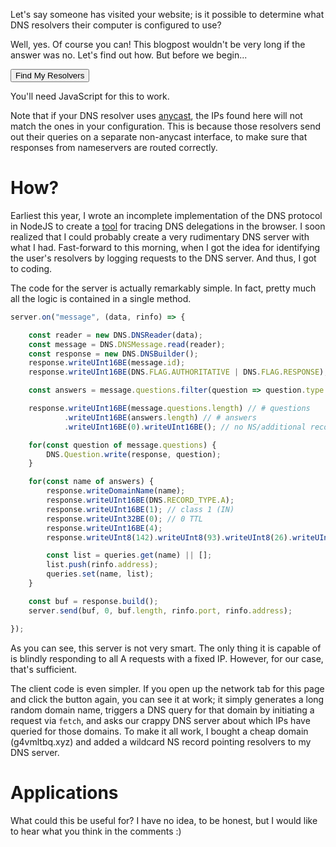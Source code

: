 Let's say someone has visited your website; is it possible to determine what DNS resolvers their computer is configured to use?

Well, yes. Of course you can! This blogpost wouldn't be very long if the answer was no. Let's find out how. But before we begin...

<button id="button">Find My Resolvers</button>

<noscript>You'll need JavaScript for this to work.</noscript>

<div id="resolvers">
</div>

Note that if your DNS resolver uses [anycast](https://en.wikipedia.org/wiki/Anycast), the IPs found here will not match the ones in your configuration. This is because those resolvers send out their queries on a separate non-anycast interface, to make sure that responses from nameservers are routed correctly. 

<script>

const randomid = () => {
    let str = "";
    for(let i = 0; i < 32; i++) {
        str += "abcdefghijklmnopqrstuvwxyz"[Math.floor(Math.random()*26)];
    }
    return str; 
};

const resolvers = document.getElementById("resolvers");

document.getElementById("button").addEventListener("click", async event => {
    
    resolvers.replaceChildren();
    const set = new Set();
    event.target.disabled = true;

    // keep track of # of requests since a new resolver was discovered
    let i = 0;

    while(true) {

        // trigger a DNS query to our server
        const name = `${randomid()}.g4vmltbq.xyz.`
        await fetch(`http://${name}/`).catch(() => {});
        
        i++;

        // retrieve who did it
        const resp = await (await fetch(`https://apis.bithole.dev/dns-query-addrs?name=${encodeURIComponent(name)}`)).json();
        for(const addr of resp) {
            if(set.has(addr)) continue;
            i = 0;
            set.add(addr);
            const span = document.createElement("span");
            span.textContent = addr;
            resolvers.append(span);
        }

        // stop if we've made 5 requests and no new resolvers found
        if(i == 10) {
            break;
        }

    }

    event.target.disabled = false;

});


</script>

# How?

Earliest this year, I wrote an incomplete implementation of the DNS protocol in NodeJS to create a [tool](https://bithole.dev/tools/dns/) for tracing DNS delegations in the browser. I soon realized that I could probably create a very rudimentary DNS server with what I had. Fast-forward to this morning, when I got the idea for identifying the user's resolvers by logging requests to the DNS server. And thus, I got to coding.

The code for the server is actually remarkably simple. In fact, pretty much all the logic is contained in a single method.

```js
server.on("message", (data, rinfo) => {

    const reader = new DNS.DNSReader(data);
    const message = DNS.DNSMessage.read(reader);
    const response = new DNS.DNSBuilder();
    response.writeUInt16BE(message.id);
    response.writeUInt16BE(DNS.FLAG.AUTHORITATIVE | DNS.FLAG.RESPONSE);

    const answers = message.questions.filter(question => question.type == DNS.RECORD_TYPE.A).map(question => question.domain);

    response.writeUInt16BE(message.questions.length) // # questions
            .writeUInt16BE(answers.length) // # answers
            .writeUInt16BE(0).writeUInt16BE(); // no NS/additional records

    for(const question of message.questions) {
        DNS.Question.write(response, question);
    }

    for(const name of answers) {
        response.writeDomainName(name);
        response.writeUInt16BE(DNS.RECORD_TYPE.A);
        response.writeUInt16BE(1); // class 1 (IN)
        response.writeUInt32BE(0); // 0 TTL
        response.writeUInt16BE(4);
        response.writeUInt8(142).writeUInt8(93).writeUInt8(26).writeUInt8(121);

        const list = queries.get(name) || [];
        list.push(rinfo.address);
        queries.set(name, list);
    }

    const buf = response.build();
    server.send(buf, 0, buf.length, rinfo.port, rinfo.address);

});
```

As you can see, this server is not very smart. The only thing it is capable of is blindly responding to all A requests with a fixed IP. However, for our case, that's sufficient.

The client code is even simpler. If you open up the network tab for this page and click the button again, you can see it at work; it simply generates a long random domain name, triggers a DNS query for that domain by initiating a request via `fetch`, and asks our crappy DNS server about which IPs have queried for those domains. To make it all work, I bought a cheap domain (g4vmltbq.xyz) and added a wildcard NS record pointing resolvers to my DNS server.

# Applications

What could this be useful for? I have no idea, to be honest, but I would like to hear what you think in the comments :)